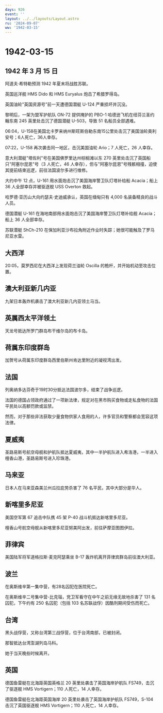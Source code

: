```yaml
---
days: 926
event: ''
layout: ../../layouts/Layout.astro
ru: '2024-09-07'
ww: '1942-03-15'
---
```


# 1942-03-15

## 1942 年 3 月 15 日

阿道夫·希特勒预测 1942 年夏末将战胜苏联。

英国巡洋舰 HMS Dido 和 HMS Euryalus 炮击了希腊罗得岛。

英国油轮"英国资源号"前一天遭德国潜艇 U-124 严重损坏并沉没。

黎明后，一架为盟军护航队 ON-72 提供掩护的 PBO-1
哈德逊飞机在纽芬兰圣约翰东南 245 英里处击沉了德国潜艇 U-503，导致 51
名船员全部遇难。

06:04，U-158在美国北卡罗来纳州斯旺斯伯勒东南15公里处击沉了美国油轮奥利安号；6人死亡，36人幸存。

07:22，U-158 再次袭击同一地区，击沉美国油轮 Ario；7 人死亡，26 人幸存。

意大利潜艇"塔佐利"号在美国佛罗里达州棕榈滩以东 270
英里处击沉了英国船只"阿塞尔昆恩"号（3 人死亡，46
人幸存），但与"阿塞尔昆恩"号残骸相撞，迫使其提前结束巡逻，前往法国波尔多进行维修。

大约中午 12 点，U-161 用水面炮击沉了美国海岸警卫队灯塔补给船
Acacia；船上 36 人全部幸存并被驱逐舰 USS Overton 救起。

哈罗德·亚历山大向约瑟夫·史迪威承认，英国在缅甸只有 4,000
名装备精良的战斗人员。

德国潜艇 U-161 在海地南部用水面炮击沉了美国海岸警卫队灯塔补给舰
Acacia；船上 36 人全部幸存。

苏联潜艇 ShCh-210
在保加利亚沙布拉角附近作业时失踪；她很可能触及了罗马尼亚水雷。

## 大西洋

20:05，莫罗西尼在大西洋上发现荷兰油轮 Oscilla
的桅杆，并开始机动至攻击位置。

## 澳大利亚新几内亚

九架日本轰炸机袭击了澳大利亚新几内亚领土马当。

## 英属西太平洋领土

天龙号抵达所罗门群岛布干维尔岛的布卡岛。

## 荷属东印度群岛

加贺号从荷属东印度群岛西里伯斯州肯达里附近的凝视湾出发。

## 法国

列奥纳多达芬奇于19时30分抵达法国波尔多，结束了战争巡逻。

法国的德国占领政府通过了一项新法律，规定对在黑市购买食物或走私食物的法国平民处以高额罚款或监禁。

然而，对于那些非法获取少量食物供家人食用的人，许多官员和警察都会宽容这项法律。

## 夏威夷

圣路易斯号航空母舰和护航队抵达夏威夷，其中一半护航队进入希洛港，一半进入檀香山港，圣路易斯号进入珍珠港。

## 马来亚

日本人在马来亚森美兰州瓜拉庇劳杀害了 76 名平民，其中大部分是华人。

## 新喀里多尼亚

美国空军第 67 追击中队携 45 架 P-40 战斗机抵达新喀里多尼亚。

檀香山号航空母舰从新喀里多尼亚努美阿出发，前往萨摩亚图图伊拉。

## 菲律宾

美国陆军将军道格拉斯·麦克阿瑟乘坐 B-17
轰炸机离开菲律宾群岛前往澳大利亚。

## 波兰

在奥斯维辛第一集中营，有28名囚犯在医院死亡。

在奥斯维辛二号集中营-比克瑙，党卫军看守在中午之前无缘无故地杀害了 131
名囚犯，下午约有 250 名囚犯（包括 103 名苏联战俘）因酷刑期间受伤而死亡。

## 台湾

黑头战俘营，又称台湾第三战俘营，位于台湾南部，已被封闭。

那智抵达台湾澎湖列岛马科。

她于当天晚些时候离开。

## 英国

德国鱼雷艇在北海距英国英格兰 20 英里处袭击了英国海岸护航队
FS749，击沉了驱逐舰 HMS Vortigern；110 人死亡，14 人幸存。

德国鱼雷艇在北海距英国海岸 20 英里处袭击了英国海岸护航队 FS749，S-104
击沉了英国驱逐舰 HMS Vortigern；110 人死亡，14 人幸存。